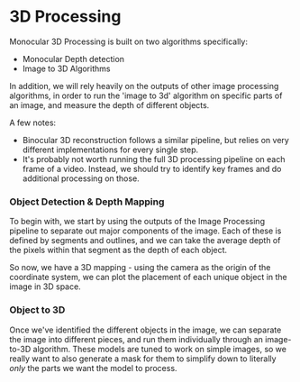 # 3D Processing

Monocular 3D Processing is built on two algorithms specifically:

* Monocular Depth detection
* Image to 3D Algorithms

In addition, we will rely heavily on the outputs of other image processing algorithms, in order to run the 'image to 3d' algorithm on specific parts of an image, and measure the depth of different objects.

A few notes:

* Binocular 3D reconstruction follows a similar pipeline, but relies on very different implementations for every single step.
* It's probably not worth running the full 3D processing pipeline on each frame of a video.  Instead, we should try to identify key frames and do additional processing on those.

### Object Detection & Depth Mapping

To begin with, we start by using the outputs of the Image Processing pipeline to separate out major components of the image.  Each of these is defined by segments and outlines, and we can take the average depth of the pixels within that segment as the depth of each object.

So now, we have a 3D mapping - using the camera as the origin of the coordinate system, we can plot the placement of each unique object in the image in 3D space.

### Object to 3D

Once we've identified the different objects in the image, we can separate the image into different pieces, and run them individually through an image-to-3D algorithm.  These models are tuned to work on simple images, so we really want to also generate a mask for them to simplify down to literally *only* the parts we want the model to process.